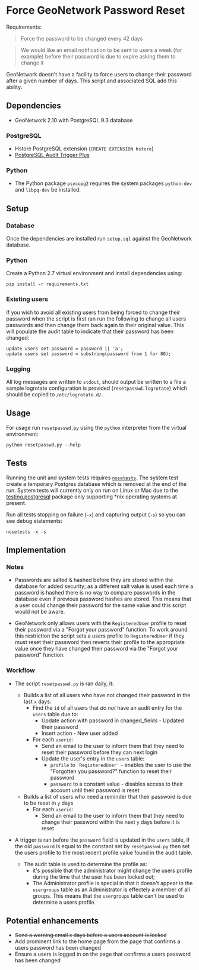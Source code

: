 # Force GeoNetwork Password Reset

Requirements:

> Force the password to be changed every 42 days

> We would like an email notification to be sent to users a week (for example) before their password is due to expire asking them to change it

GeoNetwork doesn't have a facility to force users to change their password after a given number of days. This script and associated SQL add this ability.

## Dependencies

* GeoNetwork 2.10 with PostgreSQL 9.3 database

### PostgreSQL

* Hstore PostgreSQL extension (`CREATE EXTENSION hstore`)
* [PostgreSQL Audit Trigger Plus](https://wiki.postgresql.org/wiki/Audit_trigger_91plus)

### Python

* The Python package `psycopg2` requires the system packages `python-dev` and `libpq-dev` be installed.

## Setup

### Database

Once the dependencies are installed run `setup.sql` against the GeoNetwork database.

### Python

Create a Python 2.7 virtual environment and install dependencies using:

    pip install -r requirements.txt

### Existing users

If you wish to avoid all existing users from being forced to change their password when the script is first ran run the following to change all users passwords and then change them back again to their original value. This will populate the audit table to indicate that their password has been changed:

    update users set password = password || 'a';
    update users set password = substring(password from 1 for 80);

### Logging

All log messages are written to `stdout`, should output be written to a file a sample logrotate configuration is provided (`resetpasswd.logrotate`) which should be copied to `/etc/logrotate.d/`.

## Usage

For usage run `resetpasswd.py` using the `python` interpreter from the virtual environment:

    python resetpasswd.py --help

## Tests

Running the unit and system tests requires [`nosetests`](http://nose.readthedocs.org/en/latest/). The system test create a temporary Postgres database which is removed at the end of the run. System tests will currently only on run on Linux or Mac due to the [testing.postgresql](https://pypi.python.org/pypi/testing.postgresql) package only supporting *nix operating systems at present.

Run all tests stopping on failure (`-x`) and capturing output (`-s`) so you can see debug statements:

    nosetests -x -s

## Implementation

### Notes

* Passwords are salted & hashed before they are stored within the database for added security; as a different salt value is used each time a password is hashed there is no way to compare passwords in the database even if previous password hashes are stored. This means that a user could change their password for the same value and this script would not be aware.

* GeoNetwork only allows users with the `RegisteredUser` profile to reset their password via a "Forgot your password" function. To work around this restriction the script sets a users profile to `RegisteredUser` if they must reset their password then reverts their profile to the appropriate value once they have changed their password via the "Forgot your password" function.

### Workflow

* The script `resetpasswd.py` is ran daily, it:
    * Builds a list of all users who have not changed their password in the last `x` days:
        * Find the `id` of all users that *do not* have an audit entry for the `users` table due to:
            * Update action with password in changed_fields - Updated their password
            * Insert action - New user added
        * For each `userid`:
            * Send an email to the user to inform them that they need to reset their password before they can next login
            * Update the user's entry in the `users` table:
                * `profile` to `'RegisteredUser'` - enables the user to use the "Forgotten you password?" function to reset their password
                * `password` to a constant value - disables access to their account until their password is reset
    * Builds a list of users who need a reminder that their password is due to be reset in `y` days
        * For each `userid`:
            * Send an email to the user to inform them that they need to change their password within the next `y` days before it is reset

* A trigger is ran before the `password` field is updated in the `users` table, if the old `password` is equal to the constant set by `resetpasswd.py` then set the users profile to the most recent profile value found in the audit table.
    * The audit table is used to determine the profile as:
        * it's possible that the administrator might change the users profile during the time that the user has been locked out;
        * The Administrator profile is special in that it doesn't appear in the `usergroups` table as an Administrator is effectely a member of all groups. This means that the `usergroups` table can't be used to determine a users profile.

## Potential enhancements

* ~~Send a warning email x days before a users account is locked~~
* Add prominent link to the home page from the page that confirms a users password has been changed
* Ensure a users is logged in on the page that confirms a users password has been changed
